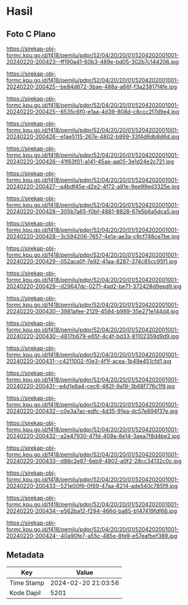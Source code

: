 # Hasil

## Foto C Plano

https://sirekap-obj-formc.kpu.go.id/f418/pemilu/pdpr/52/04/20/20/01/5204202001001-20240220-200423--ff190a41-60b3-489e-bd05-302b7c144206.jpg

https://sirekap-obj-formc.kpu.go.id/f418/pemilu/pdpr/52/04/20/20/01/5204202001001-20240220-200425--be84d672-3bae-488a-a66f-f3a23817f4fe.jpg

https://sirekap-obj-formc.kpu.go.id/f418/pemilu/pdpr/52/04/20/20/01/5204202001001-20240220-200425--6535c6f0-e1aa-4d39-808d-c8ccc2f7d9e4.jpg

https://sirekap-obj-formc.kpu.go.id/f418/pemilu/pdpr/52/04/20/20/01/5204202001001-20240220-200426--e1ae5115-267e-4802-b999-33f4d6db8d6d.jpg

https://sirekap-obj-formc.kpu.go.id/f418/pemilu/pdpr/52/04/20/20/01/5204202001001-20240220-200426--41f63f01-a141-45ae-aa05-3e1d24e2c721.jpg

https://sirekap-obj-formc.kpu.go.id/f418/pemilu/pdpr/52/04/20/20/01/5204202001001-20240220-200427--a4bdf45e-d2e2-4f72-a91e-9ee99ed3325e.jpg

https://sirekap-obj-formc.kpu.go.id/f418/pemilu/pdpr/52/04/20/20/01/5204202001001-20240220-200428--305b7a65-f0bf-4881-8828-67e5b6a5dca5.jpg

https://sirekap-obj-formc.kpu.go.id/f418/pemilu/pdpr/52/04/20/20/01/5204202001001-20240220-200428--3c594206-7657-4e1a-ae3a-c9cf748ce7be.jpg

https://sirekap-obj-formc.kpu.go.id/f418/pemilu/pdpr/52/04/20/20/01/5204202001001-20240220-200429--052aca0f-7e92-41aa-8287-374c85cc95f1.jpg

https://sirekap-obj-formc.kpu.go.id/f418/pemilu/pdpr/52/04/20/20/01/5204202001001-20240220-200429--d29647dc-0271-4ad2-be71-372428d9eed9.jpg

https://sirekap-obj-formc.kpu.go.id/f418/pemilu/pdpr/52/04/20/20/01/5204202001001-20240220-200430--3981afee-2129-4594-b989-35e271e144d4.jpg

https://sirekap-obj-formc.kpu.go.id/f418/pemilu/pdpr/52/04/20/20/01/5204202001001-20240220-200430--4817b679-e65f-4c4f-bd33-81102359d9d9.jpg

https://sirekap-obj-formc.kpu.go.id/f418/pemilu/pdpr/52/04/20/20/01/5204202001001-20240220-200431--c4211002-f0e3-4f1f-acea-1b49e451cfd1.jpg

https://sirekap-obj-formc.kpu.go.id/f418/pemilu/pdpr/52/04/20/20/01/5204202001001-20240220-200431--e4d1e8a4-cec6-482f-9a19-3b68f776c1f9.jpg

https://sirekap-obj-formc.kpu.go.id/f418/pemilu/pdpr/52/04/20/20/01/5204202001001-20240220-200432--c0e3a7ac-edfc-4d35-91ea-dc57e894f37e.jpg

https://sirekap-obj-formc.kpu.go.id/f418/pemilu/pdpr/52/04/20/20/01/5204202001001-20240220-200432--a2e47930-47fd-409a-8e14-3aea7f8d4be2.jpg

https://sirekap-obj-formc.kpu.go.id/f418/pemilu/pdpr/52/04/20/20/01/5204202001001-20240220-200433--d88c2e87-6eb9-4802-a0f2-28cc34132c0c.jpg

https://sirekap-obj-formc.kpu.go.id/f418/pemilu/pdpr/52/04/20/20/01/5204202001001-20240220-200433--521e00f6-0f69-47aa-8214-ade540c785f9.jpg

https://sirekap-obj-formc.kpu.go.id/f418/pemilu/pdpr/52/04/20/20/01/5204202001001-20240220-200434--e562ba12-f294-466d-ba85-b147419fdf66.jpg

https://sirekap-obj-formc.kpu.go.id/f418/pemilu/pdpr/52/04/20/20/01/5204202001001-20240220-200424--40a90fe7-a55c-485e-8fe9-e57eafbef389.jpg


## Metadata

| Key        | Value               |
| ---------- | ------------------- |
| Time Stamp | 2024-02-20 21:03:56 |
| Kode Dapil | 5201                |



